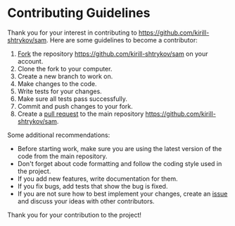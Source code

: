 # Contributing Guidelines

Thank you for your interest in contributing to https://github.com/kirill-shtrykov/sam. Here are some guidelines to become a contributor:

1. [Fork](https://github.com/kirill-shtrykov/sam/fork) the repository https://github.com/kirill-shtrykov/sam on your account.
2. Clone the fork to your computer.
3. Create a new branch to work on.
4. Make changes to the code.
5. Write tests for your changes.
6. Make sure all tests pass successfully.
7. Commit and push changes to your fork.
8. Create a [pull request](https://github.com/kirill-shtrykov/sam/pulls) to the main repository https://github.com/kirill-shtrykov/sam.

Some additional recommendations:

- Before starting work, make sure you are using the latest version of the code from the main repository.
- Don't forget about code formatting and follow the coding style used in the project.
- If you add new features, write documentation for them.
- If you fix bugs, add tests that show the bug is fixed.
- If you are not sure how to best implement your changes, create an [issue](https://github.com/kirill-shtrykov/sam/issues) and discuss your ideas with other contributors.

Thank you for your contribution to the project!
